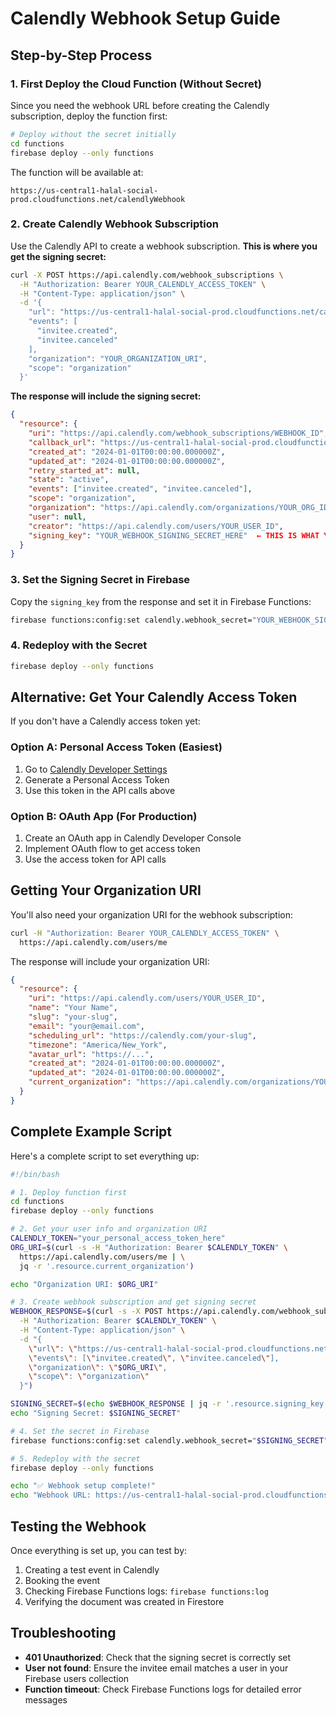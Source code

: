 # Calendly Webhook Setup Guide

## Step-by-Step Process

### 1. First Deploy the Cloud Function (Without Secret)

Since you need the webhook URL before creating the Calendly subscription, deploy the function first:

```bash
# Deploy without the secret initially
cd functions
firebase deploy --only functions
```

The function will be available at:
```
https://us-central1-halal-social-prod.cloudfunctions.net/calendlyWebhook
```

### 2. Create Calendly Webhook Subscription

Use the Calendly API to create a webhook subscription. **This is where you get the signing secret:**

```bash
curl -X POST https://api.calendly.com/webhook_subscriptions \
  -H "Authorization: Bearer YOUR_CALENDLY_ACCESS_TOKEN" \
  -H "Content-Type: application/json" \
  -d '{
    "url": "https://us-central1-halal-social-prod.cloudfunctions.net/calendlyWebhook",
    "events": [
      "invitee.created",
      "invitee.canceled"
    ],
    "organization": "YOUR_ORGANIZATION_URI",
    "scope": "organization"
  }'
```

**The response will include the signing secret:**

```json
{
  "resource": {
    "uri": "https://api.calendly.com/webhook_subscriptions/WEBHOOK_ID",
    "callback_url": "https://us-central1-halal-social-prod.cloudfunctions.net/calendlyWebhook",
    "created_at": "2024-01-01T00:00:00.000000Z",
    "updated_at": "2024-01-01T00:00:00.000000Z",
    "retry_started_at": null,
    "state": "active",
    "events": ["invitee.created", "invitee.canceled"],
    "scope": "organization",
    "organization": "https://api.calendly.com/organizations/YOUR_ORG_ID",
    "user": null,
    "creator": "https://api.calendly.com/users/YOUR_USER_ID",
    "signing_key": "YOUR_WEBHOOK_SIGNING_SECRET_HERE"  ← THIS IS WHAT YOU NEED
  }
}
```

### 3. Set the Signing Secret in Firebase

Copy the `signing_key` from the response and set it in Firebase Functions:

```bash
firebase functions:config:set calendly.webhook_secret="YOUR_WEBHOOK_SIGNING_SECRET_HERE"
```

### 4. Redeploy with the Secret

```bash
firebase deploy --only functions
```

## Alternative: Get Your Calendly Access Token

If you don't have a Calendly access token yet:

### Option A: Personal Access Token (Easiest)
1. Go to [Calendly Developer Settings](https://calendly.com/integrations/api_webhooks)
2. Generate a Personal Access Token
3. Use this token in the API calls above

### Option B: OAuth App (For Production)
1. Create an OAuth app in Calendly Developer Console
2. Implement OAuth flow to get access token
3. Use the access token for API calls

## Getting Your Organization URI

You'll also need your organization URI for the webhook subscription:

```bash
curl -H "Authorization: Bearer YOUR_CALENDLY_ACCESS_TOKEN" \
  https://api.calendly.com/users/me
```

The response will include your organization URI:
```json
{
  "resource": {
    "uri": "https://api.calendly.com/users/YOUR_USER_ID",
    "name": "Your Name",
    "slug": "your-slug",
    "email": "your@email.com",
    "scheduling_url": "https://calendly.com/your-slug",
    "timezone": "America/New_York",
    "avatar_url": "https://...",
    "created_at": "2024-01-01T00:00:00.000000Z",
    "updated_at": "2024-01-01T00:00:00.000000Z",
    "current_organization": "https://api.calendly.com/organizations/YOUR_ORG_ID"  ← USE THIS
  }
}
```

## Complete Example Script

Here's a complete script to set everything up:

```bash
#!/bin/bash

# 1. Deploy function first
cd functions
firebase deploy --only functions

# 2. Get your user info and organization URI
CALENDLY_TOKEN="your_personal_access_token_here"
ORG_URI=$(curl -s -H "Authorization: Bearer $CALENDLY_TOKEN" \
  https://api.calendly.com/users/me | \
  jq -r '.resource.current_organization')

echo "Organization URI: $ORG_URI"

# 3. Create webhook subscription and get signing secret
WEBHOOK_RESPONSE=$(curl -s -X POST https://api.calendly.com/webhook_subscriptions \
  -H "Authorization: Bearer $CALENDLY_TOKEN" \
  -H "Content-Type: application/json" \
  -d "{
    \"url\": \"https://us-central1-halal-social-prod.cloudfunctions.net/calendlyWebhook\",
    \"events\": [\"invitee.created\", \"invitee.canceled\"],
    \"organization\": \"$ORG_URI\",
    \"scope\": \"organization\"
  }")

SIGNING_SECRET=$(echo $WEBHOOK_RESPONSE | jq -r '.resource.signing_key')
echo "Signing Secret: $SIGNING_SECRET"

# 4. Set the secret in Firebase
firebase functions:config:set calendly.webhook_secret="$SIGNING_SECRET"

# 5. Redeploy with the secret
firebase deploy --only functions

echo "✅ Webhook setup complete!"
echo "Webhook URL: https://us-central1-halal-social-prod.cloudfunctions.net/calendlyWebhook"
```

## Testing the Webhook

Once everything is set up, you can test by:

1. Creating a test event in Calendly
2. Booking the event
3. Checking Firebase Functions logs: `firebase functions:log`
4. Verifying the document was created in Firestore

## Troubleshooting

- **401 Unauthorized**: Check that the signing secret is correctly set
- **User not found**: Ensure the invitee email matches a user in your Firebase users collection
- **Function timeout**: Check Firebase Functions logs for detailed error messages